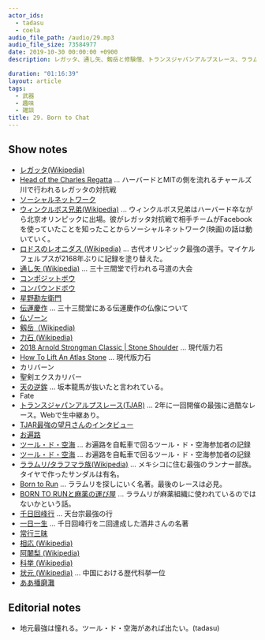 ```yaml
---
actor_ids:
  - tadasu
  - coela
audio_file_path: /audio/29.mp3
audio_file_size: 73584977
date: 2019-10-30 00:00:00 +0900
description: レガッタ、通し矢、剱岳と修験僧、トランスジャパンアルプスレース、ララムリ、千日回峰行、ツール・ド・空海、科挙と状元、ああ播磨灘について話しました。

duration: "01:16:39"
layout: article
tags: 
  - 武器
  - 趣味
  - 雑談
title: 29. Born to Chat
---
```


## Show notes
- [レガッタ(Wikipedia)](https://ja.wikipedia.org/wiki/%E3%83%AC%E3%82%AC%E3%83%83%E3%82%BF)
- [Head of the Charles Regatta](https://www.hocr.org/) ... ハーバードとMITの側を流れるチャールズ川で行われるレガッタの対抗戦
- [ソーシャルネットワーク](https://www.amazon.co.jp/%E3%82%BD%E3%83%BC%E3%82%B7%E3%83%A3%E3%83%AB%E3%83%BB%E3%83%8D%E3%83%83%E3%83%88%E3%83%AF%E3%83%BC%E3%82%AF-DVD-%E3%82%B8%E3%82%A7%E3%82%B7%E3%83%BC%E3%83%BB%E3%82%A2%E3%82%A4%E3%82%BC%E3%83%B3%E3%83%90%E3%83%BC/dp/B005YWUMG6)
- [ウィンクルボス兄弟(Wikipedia)](https://en.wikipedia.org/wiki/Cameron_Winklevoss) ... ウィンクルボス兄弟はハーバード卒ながら北京オリンピックに出場。彼がレガッタ対抗戦で相手チームがFacebookを使っていたことを知ったことからソーシャルネットワーク(映画)の話は動いていく。
- [ロドスのレオニダス (Wikipedia)](https://ja.wikipedia.org/wiki/%E3%83%AD%E3%83%89%E3%82%B9%E3%81%AE%E3%83%AC%E3%82%AA%E3%83%8B%E3%83%80%E3%82%B9) ... 古代オリンピック最強の選手。マイケルフェルプスが2168年ぶりに記録を塗り替えた。
- [通し矢 (Wikipedia)](https://ja.wikipedia.org/wiki/%E9%80%9A%E3%81%97%E7%9F%A2) ... 三十三間堂で行われる弓道の大会
- [コンポジットボウ](https://www.amazon.co.jp/%E3%83%8E%E3%83%BC%E3%83%96%E3%83%A9%E3%83%B3%E3%83%89-WW-COMBOW01-%E3%82%B3%E3%83%B3%E3%83%9D%E3%82%B8%E3%83%83%E3%83%88%E3%83%9C%E3%82%A6-%E3%83%A2%E3%83%B3%E3%82%B4%E3%83%AB%E5%BC%93-%E3%83%9B%E3%83%AF%E3%82%A4%E3%83%88-%E3%80%90%E6%B2%96%E7%B8%84%E3%83%BB%E9%9B%A2%E5%B3%B6%E7%99%BA%E9%80%81%E4%B8%8D%E5%8F%AF%E3%80%91/dp/B01G2WFT5U)
- [コンパウンドボウ](https://ja.wikipedia.org/wiki/%E3%82%B3%E3%83%B3%E3%83%91%E3%82%A6%E3%83%B3%E3%83%89%E3%83%9C%E3%82%A6)
- [星野勘左衛門](http://soutairoku.com/01_soutai/06-5_ho/03-2_si/hosino_kanzaemon/hosino_kanzaemon.html)
- [伝運慶作](https://blogs.yahoo.co.jp/ohukurosan11/67301241.html) ... 三十三間堂にある伝運慶作の仏像について
- [仏ゾーン](https://www.amazon.co.jp/%E4%BB%8F%E3%82%BE%E3%83%BC%E3%83%B3-1-%E3%82%B8%E3%83%A3%E3%83%B3%E3%83%97%E3%83%BB%E3%82%B3%E3%83%9F%E3%83%83%E3%82%AF%E3%82%B9-%E6%AD%A6%E4%BA%95-%E5%AE%8F%E4%B9%8B/dp/4088723066)
- [剱岳（Wikipedia)](https://ja.wikipedia.org/wiki/%E5%89%B1%E5%B2%B3)
- [力石 (Wikipedia)](https://ja.wikipedia.org/wiki/%E5%8A%9B%E7%9F%B3)
- [2018 Arnold Strongman Classic | Stone Shoulder](https://www.youtube.com/watch?v=AC8sm9h8lGw) ... 現代版力石
- [How To Lift An Atlas Stone](https://www.youtube.com/watch?v=LZCm3mU2GhE) ... 現代版力石
- カリバーン
- 聖剣エクスカリバー
- [天の逆鉾](http://sazma.jp/2017/05/18/764/) ... 坂本龍馬が抜いたと言われている。
- Fate
- [トランスジャパンアルプスレース(TJAR)](http://www.tjar.jp/) ... 2年に一回開催の最強に過酷なレース。Webで生中継あり。
- [TJAR最強の望月さんのインタビュー](https://www.mtfuji.or.jp/thought/interview/vol50)
- [お遍路](https://shikoku-tourism.com/feature/henro/top)
- [ツール・ド・空海](kechigan.blog58.fc2.com) ... お遍路を自転車で回るツール・ド・空海参加者の記録
- [ツール・ド・空海](https://eco-and-health.at.webry.info/201203/article_4.html) ... お遍路を自転車で回るツール・ド・空海参加者の記録
- [ララムリ/タラフマラ族(Wikipedia)](https://ja.wikipedia.org/wiki/%E3%82%BF%E3%83%A9%E3%83%95%E3%83%9E%E3%83%A9%E6%97%8F) ... メキシコに住む最強のランナー部族。タイヤで作ったサンダルは有名。
- [Born to Run](https://www.amazon.co.jp/BORN-RUN-%E8%B5%B0%E3%82%8B%E3%81%9F%E3%82%81%E3%81%AB%E7%94%9F%E3%81%BE%E3%82%8C%E3%81%9F-%E3%82%A6%E3%83%AB%E3%83%88%E3%83%A9%E3%83%A9%E3%83%B3%E3%83%8A%E3%83%BCVS%E4%BA%BA%E9%A1%9E%E6%9C%80%E5%BC%B7%E3%81%AE%E2%80%9C%E8%B5%B0%E3%82%8B%E6%B0%91%E6%97%8F-%E3%82%AF%E3%83%AA%E3%82%B9%E3%83%88%E3%83%95%E3%82%A1%E3%83%BC%E3%83%BB%E3%83%9E%E3%82%AF%E3%83%89%E3%82%A5%E3%83%BC%E3%82%AC%E3%83%AB/dp/4140814144/) ... ララムリを探しにいく名著。最後のレースは必見。
- [BORN TO RUNと麻薬の運び屋](http://web.archive.org/web/20131016100217/http://the-world-is-yours.hatenablog.jp/entry/2013/10/14/234410) ... ララムリが麻薬組織に使われているのではないかという話。
- [千日回峰行](https://ja.wikipedia.org/wiki/%E5%8D%83%E6%97%A5%E5%9B%9E%E5%B3%B0%E8%A1%8C_(%E6%AF%94%E5%8F%A1%E5%B1%B1)) ... 天台宗最強の行
- [一日一生](https://www.amazon.co.jp/%E4%B8%80%E6%97%A5%E4%B8%80%E7%94%9F-%E6%9C%9D%E6%97%A5%E6%96%B0%E6%9B%B8-%E5%A4%A9%E5%8F%B0%E5%AE%97%E5%A4%A7%E9%98%BF%E9%97%8D%E6%A2%A8-%E9%85%92%E4%BA%95-%E9%9B%84%E5%93%89/dp/4022732385) ... 千日回峰行を二回達成した酒井さんの名著
- [常行三昧](https://kotobank.jp/word/%E5%B8%B8%E8%A1%8C%E4%B8%89%E6%98%A7-79019)
- [相応 (Wikipedia)](https://ja.wikipedia.org/wiki/%E7%9B%B8%E5%BF%9C_(%E5%83%A7))
- [阿闍梨 (Wikipedia)](https://ja.wikipedia.org/wiki/%E9%98%BF%E9%97%8D%E6%A2%A8)
- [科挙 (Wikipedia)](https://ja.wikipedia.org/wiki/%E7%A7%91%E6%8C%99)
- [状元 (Wikipedia)](https://ja.wikipedia.org/wiki/%E7%8A%B6%E5%85%83) ... 中国における歴代科挙一位
- [ああ播磨灘](https://www.amazon.co.jp/%E3%81%82%E3%81%82%E6%92%AD%E7%A3%A8%E7%81%98%EF%BC%88%EF%BC%91%EF%BC%89-%E3%83%A2%E3%83%BC%E3%83%8B%E3%83%B3%E3%82%B0%E3%82%B3%E3%83%9F%E3%83%83%E3%82%AF%E3%82%B9-%E3%81%95%E3%81%A0%E3%82%84%E3%81%99%E5%9C%AD-ebook/dp/B00A2MCM1Q)

## Editorial notes
- 地元最強は憧れる。ツール・ド・空海があれば出たい。(tadasu)
